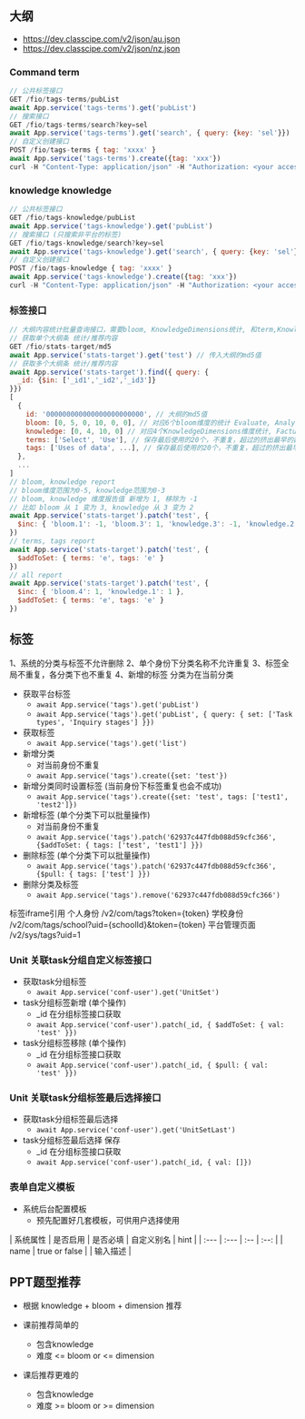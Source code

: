 ## 大纲

- https://dev.classcipe.com/v2/json/au.json
- https://dev.classcipe.com/v2/json/nz.json

### Command term 
```js
// 公共标签接口
GET /fio/tags-terms/pubList
await App.service('tags-terms').get('pubList')
// 搜索接口
GET /fio/tags-terms/search?key=sel
await App.service('tags-terms').get('search', { query: {key: 'sel'}})
// 自定义创建接口
POST /fio/tags-terms { tag: 'xxxx' }
await App.service('tags-terms').create({tag: 'xxx'})
curl -H "Content-Type: application/json" -H "Authorization: <your access token>" -X POST -d '{"tag": "xxxx"}' /fio/tags-terms
```

### knowledge knowledge
```js
// 公共标签接口
GET /fio/tags-knowledge/pubList
await App.service('tags-knowledge').get('pubList')
// 搜索接口 (只搜索非平台的标签)
GET /fio/tags-knowledge/search?key=sel
await App.service('tags-knowledge').get('search', { query: {key: 'sel'}})
// 自定义创建接口
POST /fio/tags-knowledge { tag: 'xxxx' }
await App.service('tags-knowledge').create({tag: 'xxx'})
curl -H "Content-Type: application/json" -H "Authorization: <your access token>" -X POST -d '{"tag": "xxxx"}' /fio/tags-knowledge

```

### 标签接口
```js
// 大纲内容统计批量查询接口，需要bloom, KnowledgeDimensions统计, 和term,Knowledge tag
// 获取单个大纲条 统计/推荐内容
GET /fio/stats-target/md5
await App.service('stats-target').get('test') // 传入大纲的md5值
// 获取多个大纲条 统计/推荐内容
await App.service('stats-target').find({ query: {
  _id: {$in: ['_id1','_id2','_id3']}
}})
[
  {
    id: '000000000000000000000000', // 大纲的md5值
    bloom: [0, 5, 0, 10, 0, 0], // 对应6个bloom维度的统计 Evaluate, Analyze, Apply, Understand, Remember, Create
    knowledge: [0, 4, 10, 0] // 对应4个KnowledgeDimensions维度统计, Factual, Conceptual, Procedural, Megacognitave
    terms: ['Select', 'Use'], // 保存最后使用的20个，不重复，超过的挤出最早的数据
    tags: ['Uses of data', ...], // 保存最后使用的20个，不重复，超过的挤出最早的数据
  },
  ...
]
// bloom, knowledge report
// bloom维度范围为0-5, knowledge范围为0-3
// bloom, knowledge 维度报告值 新增为 1, 移除为 -1
// 比如 bloom 从 1 变为 3, knowledge 从 3 变为 2
await App.service('stats-target').patch('test', {
  $inc: { 'bloom.1': -1, 'bloom.3': 1, 'knowledge.3': -1, 'knowledge.2': 1 }
})
// terms, tags report
await App.service('stats-target').patch('test', {
  $addToSet: { terms: 'e', tags: 'e' }
})
// all report
await App.service('stats-target').patch('test', {
  $inc: { 'bloom.4': 1, 'knowledge.1': 1 },
  $addToSet: { terms: 'e', tags: 'e' }
})
```

## 标签

1、系统的分类与标签不允许删除
2、单个身份下分类名称不允许重复
3、标签全局不重复，各分类下也不重复
4、新增的标签 分类为在当前分类

- 获取平台标签
  - ```await App.service('tags').get('pubList')```
  - ```await App.service('tags').get('pubList', { query: { set: ['Task types', 'Inquiry stages'] }})```
- 获取标签
  - ```await App.service('tags').get('list')```
- 新增分类
  - 对当前身份不重复
  - ```await App.service('tags').create({set: 'test'})```
- 新增分类同时设置标签 (当前身份下标签重复也会不成功)
  - ```await App.service('tags').create({set: 'test', tags: ['test1', 'test2']})```
- 新增标签 (单个分类下可以批量操作)
  - 对当前身份不重复
  - ```await App.service('tags').patch('62937c447fdb088d59cfc366', {$addToSet: { tags: ['test', 'test1'] }})```
- 删除标签 (单个分类下可以批量操作)
  - ```await App.service('tags').patch('62937c447fdb088d59cfc366', {$pull: { tags: ['test'] }})```
- 删除分类及标签
  - ```await App.service('tags').remove('62937c447fdb088d59cfc366')```

标签iframe引用
个人身份      /v2/com/tags?token={token}
学校身份      /v2/com/tags/school?uid={schoolId}&token={token}
平台管理页面  /v2/sys/tags?uid=1


### Unit 关联task分组自定义标签接口
- 获取task分组标签
  - ```await App.service('conf-user').get('UnitSet')```
- task分组标签新增 (单个操作)
  - _id 在分组标签接口获取
  - ```await App.service('conf-user').patch(_id, { $addToSet: { val: 'test' }})```
- task分组标签移除 (单个操作)
  - _id 在分组标签接口获取
  - ```await App.service('conf-user').patch(_id, { $pull: { val: 'test' }})```

### Unit 关联task分组标签最后选择接口
- 获取task分组标签最后选择
  - ```await App.service('conf-user').get('UnitSetLast')```
- task分组标签最后选择 保存
  - _id 在分组标签接口获取
  - ```await App.service('conf-user').patch(_id, { val: []})```


### 表单自定义模板
- 系统后台配置模板
  - 预先配置好几套模板，可供用户选择使用


| 系统属性 | 是否启用 | 是否必填 | 自定义别名 | hint |
| :---  | :---  | :--  | :--: |
| name | true or false |  | 输入描述 |

## PPT题型推荐
- 根据 knowledge + bloom + dimension 推荐
- 课前推荐简单的
  - 包含knowledge
  - 难度 <= bloom or <= dimension

- 课后推荐更难的
  - 包含knowledge
  - 难度 >= bloom or >= dimension